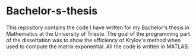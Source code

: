 # Bachelor-s-thesis
This repository contains the code I have written for my Bachelor's thesis in Mathematics at the University of Trieste.
The goal of the programming part of the dissertation was to show the efficiency of Krylov's method when used to compute the matrix exponential.
All the code is written in MATLAB.
